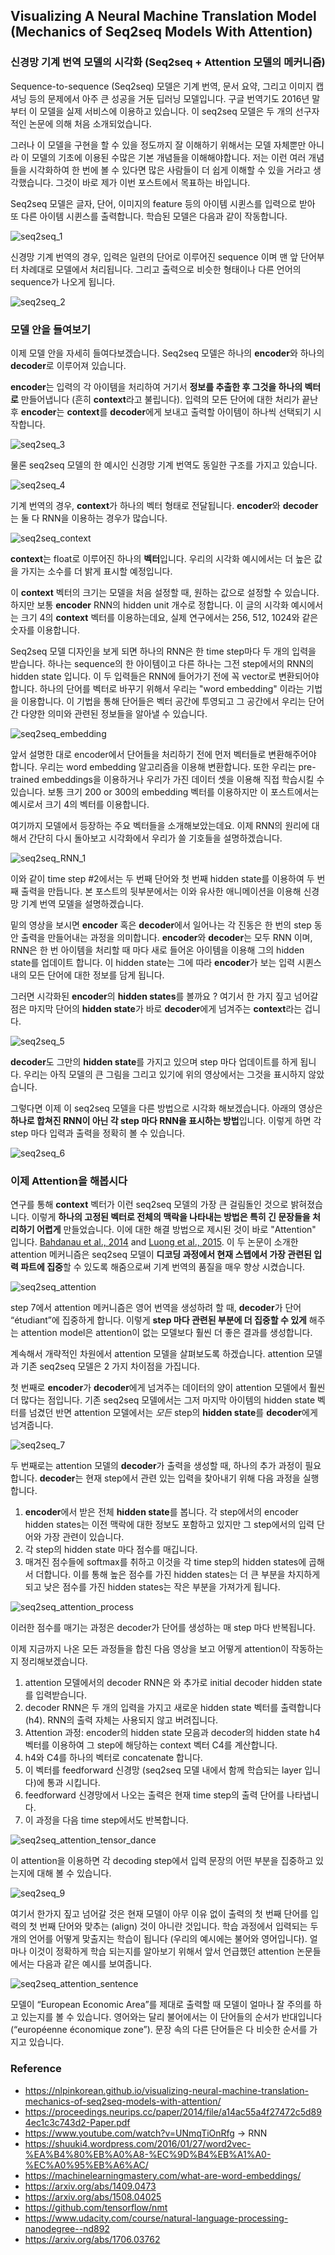 ## Visualizing A Neural Machine Translation Model (Mechanics of Seq2seq Models With Attention) 



### 신경망 기계 번역 모델의 시각화 (Seq2seq + Attention 모델의 메커니즘)

Sequence-to-sequence (Seq2seq) 모델은 기계 번역, 문서 요약, 그리고 이미지 캡셔닝 등의 문제에서 아주 큰 성공을 거둔 딥러닝 모델입니다. 구글 번역기도 2016년 말부터 이 모델을 실제 서비스에 이용하고 있습니다. 이 seq2seq 모델은 두 개의 선구자적인 논문에 의해 처음 소개되었습니다.

그러나 이 모델을 구현을 할 수 있을 정도까지 잘 이해하기 위해서는 모델 자체뿐만 아니라 이 모델의 기초에 이용된 수많은 기본 개념들을 이해해야합니다. 저는 이런 여러 개념들을 시각화하여 한 번에 볼 수 있다면 많은 사람들이 더 쉽게 이해할 수 있을 거라고 생각했습니다. 그것이 바로 제가 이번 포스트에서 목표하는 바입니다. 

Seq2seq 모델은 글자, 단어, 이미지의 feature 등의 아이템 시퀸스를 입력으로 받아 또 다른 아이템 시퀸스를 출력합니다. 학습된 모델은 다음과 같이 작동합니다.



![seq2seq_1](https://user-images.githubusercontent.com/92927837/141736795-7ccb1bf1-b959-4223-b7d7-c488b20177ba.gif)

신경망 기계 번역의 경우, 입력은 일련의 단어로 이루어진 sequence 이며 맨 앞 단어부터 차례대로 모델에서 처리됩니다. 그리고 출력으로 비슷한 형태이나 다른 언어의 sequence가 나오게 됩니다.



![seq2seq_2](https://user-images.githubusercontent.com/92927837/141737472-05647c7f-753e-43e9-bc5a-bbf95d530fcd.gif)



### 모델 안을 들여보기

이제 모델 안을 자세히 들여다보겠습니다. Seq2seq 모델은 하나의 **encoder**와 하나의 **decoder**로 이루어져 있습니다. 

**encoder**는 입력의 각 아이템을 처리하여 거기서 **정보를 추출한 후 그것을 하나의 벡터로** 만들어냅니다 (흔히 **context**라고 불립니다). 입력의 모든 단어에 대한 처리가 끝난 후 **encoder**는 **context**를 **decoder**에게 보내고 출력할 아이템이 하나씩 선택되기 시작합니다.



![seq2seq_3](https://user-images.githubusercontent.com/92927837/141740959-f50a81c3-ea47-4817-99dd-af6abbfa471b.gif)



물론 seq2seq 모델의 한 예시인 신경망 기계 번역도 동일한 구조를 가지고 있습니다.



![seq2seq_4](https://user-images.githubusercontent.com/92927837/141741134-02be16a8-0ca7-4ef6-874a-76485b7726d9.gif)

기계 번역의 경우, **context**가 하나의 벡터 형태로 전달됩니다. **encoder**와 **decoder**는 둘 다 RNN을 이용하는 경우가 많습니다. 



![seq2seq_context](https://user-images.githubusercontent.com/92927837/141741337-5bbaa969-de46-4efd-b868-59987762e857.png)



**context**는 float로 이루어진 하나의 **벡터**입니다. 우리의 시각화 예시에서는 더 높은 값을 가지는 소수를 더 밝게 표시할 예정입니다.

이 **context** 벡터의 크기는 모델을 처음 설정할 때, 원하는 값으로 설정할 수 있습니다. 하지만 보통 **encoder** RNN의 hidden unit 개수로 정합니다. 이 글의 시각화 예시에서는 크기 4의 **context** 벡터를 이용하는데요, 실제 연구에서는 256, 512, 1024와 같은 숫자를 이용합니다.

Seq2seq 모델 디자인을 보게 되면 하나의 RNN은 한 time step마다 두 개의 입력을 받습니다. 하나는 sequence의 한 아이템이고 다른 하나는 그전 step에서의 RNN의 hidden state 입니다. 이 두 입력들은 RNN에 들어가기 전에 꼭 vector로 변환되어야 합니다. 하나의 단어를 벡터로 바꾸기 위해서 우리는 "word embedding" 이라는 기법을 이용합니다. 이 기법을 통해 단어들은 벡터 공간에 투영되고 그 공간에서 우리는 단어 간 다양한 의미와 관련된 정보들을 알아낼 수 있습니다.



![seq2seq_embedding](https://user-images.githubusercontent.com/92927837/141742367-6a7bd8be-42a6-4570-a997-c57c69b27cbb.png)



앞서 설명한 대로 encoder에서 단어들을 처리하기 전에 먼저 벡터들로 변환해주어야 합니다. 우리는 word embedding 알고리즘을 이용해 변환합니다. 또한 우리는 pre-trained embeddings을 이용하거나 우리가 가진 데이터 셋을 이용해 직접 학습시킬 수 있습니다. 보통 크기 200 or 300의 embedding 벡터를 이용하지만 이 포스트에서는 예시로서 크기 4의 벡터를 이용합니다.



여기까지 모델에서 등장하는 주요 벡터들을 소개해보았는데요. 이제 RNN의 원리에 대해서 간단히 다시 돌아보고 시각화에서 우리가 쓸 기호들을 설명하겠습니다.



![seq2seq_RNN_1](https://user-images.githubusercontent.com/92927837/141743703-5d87a08b-0744-4272-96ae-ba502a908d1d.gif)



이와 같이 time step #2에서는 두 번째 단어와 첫 번째 hidden state를 이용하여 두 번째 출력을 만듭니다. 본 포스트의 뒷부분에서는 이와 유사한 애니메이션을 이용해 신경망 기계 번역 모델을 설명하겠습니다.



밑의 영상을 보시면 **encoder** 혹은 **decoder**에서 일어나는 각 진동은 한 번의 step 동안 출력을 만들어내는 과정을 의미합니다. **encoder**와 **decoder**는 모두 RNN 이며, RNN은 한 번 아이템을 처리할 때 마다 새로 들어온 아이템을 이용해 그의 hidden state를 업데이트 합니다. 이 hidden state는 그에 따라 **encoder**가 보는 입력 시퀸스 내의 모든 단어에 대한 정보를 담게 됩니다. 

그러면 시각화된 **encoder**의 **hidden states**를 볼까요 ? 여기서 한 가지 짚고 넘어갈 점은 마지막 단어의 **hidden state**가 바로 **decoder**에게 넘겨주는 **context**라는 겁니다.



![seq2seq_5](https://user-images.githubusercontent.com/92927837/141744454-41940da9-40cc-4c71-8125-113420cba3ff.gif)



**decoder**도 그만의 **hidden state**를 가지고 있으며 step 마다 업데이트를 하게 됩니다. 우리는 아직 모델의 큰 그림을 그리고 있기에 위의 영상에서는 그것을 표시하지 않았습니다.

그렇다면 이제 이 seq2seq 모델을 다른 방법으로 시각화 해보겠습니다. 아래의 영상은 **하나로 합쳐진 RNN이 아닌 각 step 마다 RNN을 표시하는 방법**입니다. 이렇게 하면 각 step 마다 입력과 출력을 정확히 볼 수 있습니다. 



![seq2seq_6](https://user-images.githubusercontent.com/92927837/141744779-40e2bdc3-f8ab-4ed3-93e8-09057f6832f1.gif)





### 이제 Attention을 해봅시다

연구를 통해 **context** 벡터가 이런 seq2seq 모델의 가장 큰 걸림돌인 것으로 밝혀졌습니다. 이렇게 **하나의 고정된 벡터로 전체의 맥락을 나타내는 방법은 특히 긴 문장들을 처리하기 어렵게** 만들었습니다. 이에 대한 해결 방법으로 제시된 것이 바로 "Attention" 입니다. [Bahdanau et al., 2014](https://arxiv.org/abs/1409.0473) and [Luong et al., 2015](https://arxiv.org/abs/1508.04025). 이 두 논문이 소개한 attention 메커니즘은 seq2seq 모델이 **디코딩 과정에서 현재 스텝에서 가장 관련된 입력 파트에 집중**할 수 있도록 해줌으로써 기계 번역의 품질을 매우 향상 시켰습니다.



![seq2seq_attention](https://user-images.githubusercontent.com/92927837/141746407-f4d04b5b-b309-4b13-b7dc-291afafab420.png)



step 7에서 attention 메커니즘은 영어 번역을 생성하려 할 때, **decoder**가 단어 “étudiant”에 집중하게 합니다. 이렇게 **step 마다 관련된 부분에 더 집중할 수 있게** 해주는 attention model은 attention이 없는 모델보다 훨씬 더 좋은 결과를 생성합니다. 



계속해서 개략적인 차원에서 attention 모델을 살펴보도록 하겠습니다. attention 모델과 기존 seq2seq 모델은 2 가지 차이점을 가집니다. 

첫 번째로 **encoder**가 **decoder**에게 넘겨주는 데이터의 양이 attention 모델에서 훨씬 더 많다는 점입니다. 기존 seq2seq 모델에서는 그저 마지막 아이템의 hidden state 벡터를 넘겼던 반면 attention 모델에서는 *모든* step의 **hidden state**를 **decoder**에게 넘겨줍니다.



![seq2seq_7](https://user-images.githubusercontent.com/92927837/141747379-c17f713d-3e8d-472e-ad00-ed5e4f31b48e.gif)



두 번째로는 attention 모델의 **decoder**가 출력을 생성할 때, 하나의 추가 과정이 필요합니다. **decoder**는 현재 step에서 관련 있는 입력을 찾아내기 위해 다음 과정을 실행합니다.

1. **encoder**에서 받은 전체 **hidden state**를 봅니다. 각 step에서의 encoder hidden states는 이전 맥락에 대한 정보도 포함하고 있지만 그 step에서의 입력 단어와 가장 관련이 있습니다.
2. 각 step의 hidden state 마다 점수를 매깁니다. 
3. 매겨진 점수들에 softmax를 취하고 이것을 각 time step의 hidden states에 곱해서 더합니다. 이를 통해 높은 점수를 가진 hidden states는 더 큰 부분을 차지하게 되고 낮은 점수를 가진 hidden states는 작은 부분을 가져가게 됩니다.



![seq2seq_attention_process](https://user-images.githubusercontent.com/92927837/141749729-7b847ddb-f94c-4fc9-9359-f73eaa930df1.gif)



이러한 점수를 매기는 과정은 decoder가 단어를 생성하는 매 step 마다 반복됩니다.



이제 지금까지 나온 모든 과정들을 합친 다음 영상을 보고 어떻게 attention이 작동하는지 정리해보겠습니다.

1. attention 모델에서의 decoder RNN은 <END> 와 추가로 initial decoder hidden state를 입력받습니다.
2. decoder RNN은 두 개의 입력을 가지고 새로운 hidden state 벡터를 출력합니다 (h4). RNN의 출력 자체는 사용되지 않고 버려집니다.
3. Attention 과정: encoder의 hidden state 모음과 decoder의 hidden state h4 벡터를 이용하여 그 step에 해당하는 context 벡터 C4를 계산합니다.
4. h4와 C4를 하나의 벡터로 concatenate 합니다.
5. 이 벡터를 feedforward 신경망 (seq2seq 모델 내에서 함께 학습되는 layer 입니다)에 통과 시킵니다.
6. feedforward 신경망에서 나오는 출력은 현재 time step의 출력 단어를 나타냅니다.
7. 이 과정을 다음 time step에서도 반복합니다.



![seq2seq_attention_tensor_dance](https://user-images.githubusercontent.com/92927837/141750486-810cf11d-a8a1-4b9f-b4a9-3782a48cac17.gif)



이 attention을 이용하면 각 decoding step에서 입력 문장의 어떤 부분을 집중하고 있는지에 대해 볼 수 있습니다.



![seq2seq_9](https://user-images.githubusercontent.com/92927837/141872868-a22d9011-e429-48d3-a2be-d030e790c0b8.gif)

여기서 한가지 짚고 넘어갈 것은 현재 모델이 아무 이유 없이 출력의 첫 번째 단어를 입력의 첫 번째 단어와 맞추는 (align) 것이 아니란 것입니다. 학습 과정에서 입력되는 두 개의 언어를 어떻게 맞출지는 학습이 됩니다 (우리의 예시에는 불어와 영어입니다). 얼마나 이것이 정확하게 학습 되는지를 알아보기 위해서 앞서 언급했던 attention 논문들에서는 다음과 같은 예시를 보여줍니다.



![seq2seq_attention_sentence](https://user-images.githubusercontent.com/92927837/141872901-0e1e7401-f688-48fc-a500-3418926a687f.png)



모델이 “European Economic Area”를 제대로 출력할 때 모델이 얼마나 잘 주의를 하고 있는지를 볼 수 있습니다. 영어와는 달리 불어에서는 이 단어들의 순서가 반대입니다 (“européenne économique zone”). 문장 속의 다른 단어들은 다 비슷한 순서를 가지고 있습니다.



### Reference

* https://nlpinkorean.github.io/visualizing-neural-machine-translation-mechanics-of-seq2seq-models-with-attention/
* https://proceedings.neurips.cc/paper/2014/file/a14ac55a4f27472c5d894ec1c3c743d2-Paper.pdf
* https://www.youtube.com/watch?v=UNmqTiOnRfg -> RNN
* https://shuuki4.wordpress.com/2016/01/27/word2vec-%EA%B4%80%EB%A0%A8-%EC%9D%B4%EB%A1%A0-%EC%A0%95%EB%A6%AC/
* https://machinelearningmastery.com/what-are-word-embeddings/
* https://arxiv.org/abs/1409.0473
* https://arxiv.org/abs/1508.04025
* https://github.com/tensorflow/nmt
* https://www.udacity.com/course/natural-language-processing-nanodegree--nd892
* https://arxiv.org/abs/1706.03762

